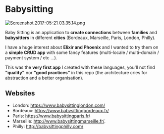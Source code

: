 # Babysitting

[![Screenshot 2017-05-21 03.35.14.png](https://i.imgur.com/GdyZ0XU.jpg)](https://babysittinglondon.com)

Baby Sitting is an application to **create connections** between **families** and **babysitters** in different **cities**    (Bordeaux, Marseille, Paris, London, Philly).

I have a huge interest about **Elixir and Phoenix** and I wanted to try them on a **simple CRUD app** with some fancy features (multi-locale / multi-domain / payment system / etc ...).

This was the **very first app** I created with these languages, you'll not find **"quality"** nor **"good practices"** in this repo (the architecture cries for abstraction and a better organisation).

## Websites

  * London: https://www.babysittinglondon.com/
  * Bordeaux: https://www.babysittingbordeaux.fr/
  * Paris: https://www.babysittingparis.fr/
  * Marseille: http://www.babysittingmarseille.fr/.
  * Philly: http://babysittingphilly.com/
